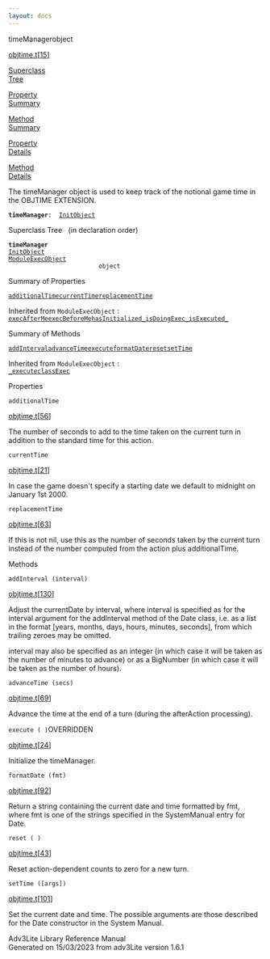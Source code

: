 ```yaml
---
layout: docs
---
```

<span class="title">timeManager</span><span class="type">object</span>

[objtime.t](../file/objtime.t.html)\[[15](../source/objtime.t.html#15)\]

[Superclass  
Tree](#_SuperClassTree_)

[Property  
Summary](#_PropSummary_)

[Method  
Summary](#_MethodSummary_)

[Property  
Details](#_Properties_)

[Method  
Details](#_Methods_)

<div class="fdesc">

The timeManager object is used to keep track of the notional game time
in the OBJTIME EXTENSION.

**`timeManager`**` :   `[`InitObject`](../object/InitObject.html)

</div>

<span id="_SuperClassTree_"></span>

<div class="mjhd">

<span class="hdln">Superclass Tree</span>   (in declaration order)

</div>

**`timeManager`**  
[`InitObject`](../object/InitObject.html)  
[`ModuleExecObject`](../object/ModuleExecObject.html)  
`                         object`  
<span id="_PropSummary_"></span>

<div class="mjhd">

<span class="hdln">Summary of Properties</span>  

</div>

[`additionalTime`](#additionalTime)[`currentTime`](#currentTime)[`replacementTime`](#replacementTime)



Inherited from `ModuleExecObject` :  
[`execAfterMe`](../object/ModuleExecObject.html#execAfterMe)[`execBeforeMe`](../object/ModuleExecObject.html#execBeforeMe)[`hasInitialized_`](../object/ModuleExecObject.html#hasInitialized_)[`isDoingExec_`](../object/ModuleExecObject.html#isDoingExec_)[`isExecuted_`](../object/ModuleExecObject.html#isExecuted_)

<span id="_MethodSummary_"></span>

<div class="mjhd">

<span class="hdln">Summary of Methods</span>  

</div>

[`addInterval`](#addInterval)[`advanceTime`](#advanceTime)[`execute`](#execute)[`formatDate`](#formatDate)[`reset`](#reset)[`setTime`](#setTime)



Inherited from `ModuleExecObject` :  
[`_execute`](../object/ModuleExecObject.html#_execute)[`classExec`](../object/ModuleExecObject.html#classExec)

<span id="_Properties_"></span>

<div class="mjhd">

<span class="hdln">Properties</span>  

</div>

<span id="additionalTime"></span>

`additionalTime`

[objtime.t](../file/objtime.t.html)\[[56](../source/objtime.t.html#56)\]

<div class="desc">

The number of seconds to add to the time taken on the current turn in
addition to the standard time for this action.

</div>

<span id="currentTime"></span>

`currentTime`

[objtime.t](../file/objtime.t.html)\[[21](../source/objtime.t.html#21)\]

<div class="desc">

In case the game doesn't specify a starting date we default to midnight
on January 1st 2000.

</div>

<span id="replacementTime"></span>

`replacementTime`

[objtime.t](../file/objtime.t.html)\[[63](../source/objtime.t.html#63)\]

<div class="desc">

If this is not nil, use this as the number of seconds taken by the
current turn instead of the number computed from the action plus
additionalTime.

</div>

<span id="_Methods_"></span>

<div class="mjhd">

<span class="hdln">Methods</span>  

</div>

<span id="addInterval"></span>

`addInterval (interval)`

[objtime.t](../file/objtime.t.html)\[[130](../source/objtime.t.html#130)\]

<div class="desc">

Adjust the currentDate by interval, where interval is specified as for
the interval argument for the addInterval method of the Date class, i.e.
as a list in the format \[years, months, days, hours, minutes,
seconds\], from which trailing zeroes may be omitted.

interval may also be specified as an integer (in which case it will be
taken as the number of minutes to advance) or as a BigNumber (in which
case it will be taken as the number of hours).

</div>

<span id="advanceTime"></span>

`advanceTime (secs)`

[objtime.t](../file/objtime.t.html)\[[69](../source/objtime.t.html#69)\]

<div class="desc">

Advance the time at the end of a turn (during the afterAction
processing).

</div>

<span id="execute"></span>

`execute ( )`<span class="rem">OVERRIDDEN</span>

[objtime.t](../file/objtime.t.html)\[[24](../source/objtime.t.html#24)\]

<div class="desc">

Initialize the timeManager.

</div>

<span id="formatDate"></span>

`formatDate (fmt)`

[objtime.t](../file/objtime.t.html)\[[92](../source/objtime.t.html#92)\]

<div class="desc">

Return a string containing the current date and time formatted by fmt,
where fmt is one of the strings specified in the SystemManual entry for
Date.

</div>

<span id="reset"></span>

`reset ( )`

[objtime.t](../file/objtime.t.html)\[[43](../source/objtime.t.html#43)\]

<div class="desc">

Reset action-dependent counts to zero for a new turn.

</div>

<span id="setTime"></span>

`setTime ([args])`

[objtime.t](../file/objtime.t.html)\[[101](../source/objtime.t.html#101)\]

<div class="desc">

Set the current date and time. The possible arguments are those
described for the Date constructor in the System Manual.

</div>

<div class="ftr">

Adv3Lite Library Reference Manual  
Generated on 15/03/2023 from adv3Lite version 1.6.1

</div>
